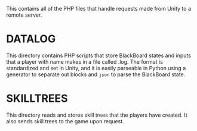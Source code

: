 This contains all of the PHP files that handle requests made from Unity to a remote server.

# DATALOG

This directory contains PHP scripts that store BlackBoard states and inputs that a player with name <playername> makes in a file called <playername>.log. The format is standardized and set in Unity, and it is easily parseable in Python using a generator to separate out blocks and `json` to parse the BlackBoard state.

# SKILLTREES

This directory reads and stores skill trees that the players have created. It also sends skill trees to the game upon request.

